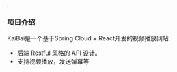 <img src="https://picmwz.oss-cn-hangzhou.aliyuncs.com/logo%E9%85%8D%E8%89%B2%E5%9B%BE.png" alt="KaiBai" style="zoom:5%;" />

### 项目介绍
KaiBai是一个基于Spring Cloud + React开发的视频播放网站.

- 后端 Restful 风格的 API 设计。
- 支持视频播放，发送弹幕等